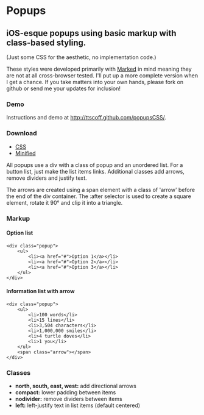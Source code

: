 # Popups

## iOS-esque popups using basic markup with class-based styling.

(Just some CSS for the aesthetic, no implementation code.)

These styles were developed primarily with [Marked](http://markedapp.com) in mind meaning they are not at all cross-browser tested. I'll put up a more complete version when I get a chance. If you take matters into your own hands, please fork on github or send me your updates for inclusion!

### Demo ###

Instructions and demo at <http://ttscoff.github.com/popupsCSS/>.

### Download

* [CSS](https://raw.github.com/ttscoff/popupsCSS/master/popups.css)
* [Minified](https://raw.github.com/ttscoff/popupsCSS/master/popups.min.css)


All popups use a div with a class of popup and an unordered list. For a button list, just make the list items links. Additional classes add arrows, remove dividers and justify text.

The arrows are created using a span element with a class of 'arrow' before the end of the div container. The :after selector is used to create a square element, rotate it 90&deg; and clip it into a triangle.

### Markup

#### Option list

    <div class="popup">
    	<ul>
    		<li><a href="#">Option 1</a></li>
    		<li><a href="#">Option 2</a></li>
    		<li><a href="#">Option 3</a></li>
    	</ul>
    </div>					

#### Information list with arrow

    <div class="popup">
    	<ul>
    		<li>100 words</li>
    		<li>15 lines</li>
    		<li>3,504 characters</li>
    		<li>1,000,000 smiles</li>
    		<li>4 turtle doves</li>
    		<li>1 you</li>
    	</ul>
    	<span class="arrow"></span>
    </div>

### Classes

* **north, south, east, west:** add directional arrows
* **compact:** lower padding between items
* **nodivider:** remove dividers between items
* **left:** left-justify text in list items (default centered)